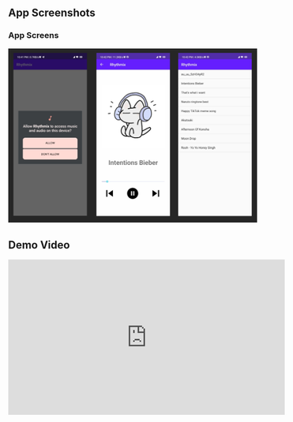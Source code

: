 ## App Screenshots

### App Screens
![Permission](https://github.com/kumkum-14/Rhythmix/blob/main/App%20Screens.png)

## Demo Video
<iframe width="560" height="315" src="https://youtube.com/shorts/olX3yNCeAh8?feature=share" frameborder="0" allow="accelerometer; autoplay; encrypted-media; gyroscope; picture-in-picture" allowfullscreen></iframe>



